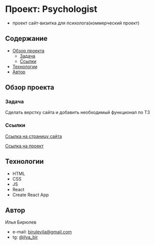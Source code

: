 # Проект: Psychologist

- проект сайт-визитка для психолога(коммерческий проект)

## Содержание

 - [Обзор проекта](#обзор-проекта)
    - [Задача](#задачи-и-цели-проекта)
    - [Ссылки](#ссылки)
 - [Технологии](#технологии)
 - [Автор](#автор)

## Обзор проекта

### Задача

Сделать верстку сайта и добавить необходимый функционал по ТЗ 

### Ссылки

[Ссылка на страницу сайта](https://ilyabiryulev.github.io/psychologist/)

[Ссылка на проект](https://github.com/IlyaBiryulev/psychologist)

## Технологии

- HTML
- CSS
- JS
- React
- Create React App

## Автор

Илья Бирюлев

- e-mail: birulevila@gmail.com
- tg: [@ilya_bir](https://t.me/ilya_bir)
